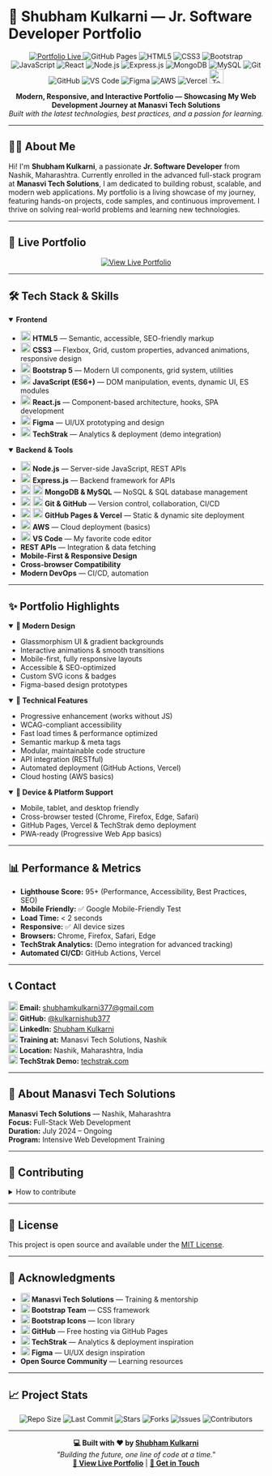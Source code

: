 # 🚀 Shubham Kulkarni — Jr. Software Developer Portfolio

<p align="center">
   <a href="https://kulkarnishub377.github.io/sk/" target="_blank">
      <img src="https://img.shields.io/badge/Portfolio-Live-brightgreen?style=for-the-badge&logo=github" alt="Portfolio Live">
   </a>
   <img src="https://img.shields.io/badge/Deployed%20on-GitHub%20Pages-blue?style=for-the-badge&logo=githubpages&logoColor=white" alt="GitHub Pages">
   <img src="https://img.shields.io/badge/HTML5-E34F26?style=for-the-badge&logo=html5&logoColor=white" alt="HTML5">
   <img src="https://img.shields.io/badge/CSS3-1572B6?style=for-the-badge&logo=css3&logoColor=white" alt="CSS3">
   <img src="https://img.shields.io/badge/Bootstrap-563D7C?style=for-the-badge&logo=bootstrap&logoColor=white" alt="Bootstrap">
   <img src="https://img.shields.io/badge/JavaScript-F7DF1E?style=for-the-badge&logo=javascript&logoColor=black" alt="JavaScript">
   <img src="https://img.shields.io/badge/React-20232A?style=for-the-badge&logo=react&logoColor=61DAFB" alt="React">
   <img src="https://img.shields.io/badge/Node.js-339933?style=for-the-badge&logo=nodedotjs&logoColor=white" alt="Node.js">
   <img src="https://img.shields.io/badge/Express.js-000000?style=for-the-badge&logo=express&logoColor=white" alt="Express.js">
   <img src="https://img.shields.io/badge/MongoDB-47A248?style=for-the-badge&logo=mongodb&logoColor=white" alt="MongoDB">
   <img src="https://img.shields.io/badge/MySQL-4479A1?style=for-the-badge&logo=mysql&logoColor=white" alt="MySQL">
   <img src="https://img.shields.io/badge/Git-F05032?style=for-the-badge&logo=git&logoColor=white" alt="Git">
   <img src="https://img.shields.io/badge/GitHub-181717?style=for-the-badge&logo=github&logoColor=white" alt="GitHub">
   <img src="https://img.shields.io/badge/VS%20Code-007ACC?style=for-the-badge&logo=visualstudiocode&logoColor=white" alt="VS Code">
   <img src="https://img.shields.io/badge/Figma-F24E1E?style=for-the-badge&logo=figma&logoColor=white" alt="Figma">
   <img src="https://img.shields.io/badge/AWS-232F3E?style=for-the-badge&logo=amazonaws&logoColor=white" alt="AWS">
   <img src="https://img.shields.io/badge/Vercel-000000?style=for-the-badge&logo=vercel&logoColor=white" alt="Vercel">
   <img src="https://img.shields.io/badge/TechStrak-232F3E?style=for-the-badge&logo=data:image/svg+xml;base64,PHN2ZyBmaWxsPSIjZmZmIiB2aWV3Qm94PSIwIDAgMzAgMzAiIHdpZHRoPSIzMCIgaGVpZ2h0PSIzMCI+PHJlY3Qgd2lkdGg9IjMwIiBoZWlnaHQ9IjMwIiByeD0iNSIgZmlsbD0iIzIzMmYzZSIvPjx0ZXh0IHg9IjE1IiB5PSIyMCIgdGV4dC1hbmNob3I9Im1pZGRsZSIgZm9udC1zaXplPSIxMCIgZmlsbD0iI2ZmZiI+VFM8L3RleHQ+PC9zdmc+" alt="TechStrak" title="TechStrak" height="28">
</p>

<p align="center">
   <b>Modern, Responsive, and Interactive Portfolio — Showcasing My Web Development Journey at Manasvi Tech Solutions</b><br>
   <i>Built with the latest technologies, best practices, and a passion for learning.</i>
</p>

---

## 👨‍💻 About Me

Hi! I'm <b>Shubham Kulkarni</b>, a passionate <b>Jr. Software Developer</b> from Nashik, Maharashtra. Currently enrolled in the advanced full-stack program at <b>Manasvi Tech Solutions</b>, I am dedicated to building robust, scalable, and modern web applications. My portfolio is a living showcase of my journey, featuring hands-on projects, code samples, and continuous improvement. I thrive on solving real-world problems and learning new technologies.

---

## 🌟 Live Portfolio

<p align="center">
   <a href="https://kulkarnishub377.github.io/sk/" target="_blank">
      <img src="https://img.shields.io/badge/View%20Live-Portfolio-green?style=for-the-badge&logo=github" alt="View Live Portfolio">
   </a>
</p>

---

## 🛠️ Tech Stack & Skills

<details open>
<summary><b>Frontend</b></summary>

- <img src="https://cdn.jsdelivr.net/gh/devicons/devicon/icons/html5/html5-original.svg" width="20" alt="HTML5"> <b>HTML5</b> — Semantic, accessible, SEO-friendly markup
- <img src="https://cdn.jsdelivr.net/gh/devicons/devicon/icons/css3/css3-original.svg" width="20" alt="CSS3"> <b>CSS3</b> — Flexbox, Grid, custom properties, advanced animations, responsive design
- <img src="https://cdn.jsdelivr.net/gh/devicons/devicon/icons/bootstrap/bootstrap-original.svg" width="20" alt="Bootstrap"> <b>Bootstrap 5</b> — Modern UI components, grid system, utilities
- <img src="https://cdn.jsdelivr.net/gh/devicons/devicon/icons/javascript/javascript-original.svg" width="20" alt="JavaScript"> <b>JavaScript (ES6+)</b> — DOM manipulation, events, dynamic UI, ES modules
- <img src="https://cdn.jsdelivr.net/gh/devicons/devicon/icons/react/react-original.svg" width="20" alt="React"> <b>React.js</b> — Component-based architecture, hooks, SPA development
- <img src="https://cdn.jsdelivr.net/gh/devicons/devicon/icons/figma/figma-original.svg" width="20" alt="Figma"> <b>Figma</b> — UI/UX prototyping and design
- <img src="https://img.shields.io/badge/TechStrak-232F3E?style=flat-square&logo=data:image/svg+xml;base64,PHN2ZyBmaWxsPSIjZmZmIiB2aWV3Qm94PSIwIDAgMzAgMzAiIHdpZHRoPSIzMCIgaGVpZ2h0PSIzMCI+PHJlY3Qgd2lkdGg9IjMwIiBoZWlnaHQ9IjMwIiByeD0iNSIgZmlsbD0iIzIzMmYzZSIvPjx0ZXh0IHg9IjE1IiB5PSIyMCIgdGV4dC1hbmNob3I9Im1pZGRsZSIgZm9udC1zaXplPSIxMCIgZmlsbD0iI2ZmZiI+VFM8L3RleHQ+PC9zdmc+" width="20" alt="TechStrak"> <b>TechStrak</b> — Analytics & deployment (demo integration)

</details>

<details open>
<summary><b>Backend & Tools</b></summary>

- <img src="https://cdn.jsdelivr.net/gh/devicons/devicon/icons/nodejs/nodejs-original.svg" width="20" alt="Node.js"> <b>Node.js</b> — Server-side JavaScript, REST APIs
- <img src="https://cdn.jsdelivr.net/gh/devicons/devicon/icons/express/express-original.svg" width="20" alt="Express.js"> <b>Express.js</b> — Backend framework for APIs
- <img src="https://cdn.jsdelivr.net/gh/devicons/devicon/icons/mongodb/mongodb-original.svg" width="20" alt="MongoDB"> <img src="https://cdn.jsdelivr.net/gh/devicons/devicon/icons/mysql/mysql-original.svg" width="20" alt="MySQL"> <b>MongoDB & MySQL</b> — NoSQL & SQL database management
- <img src="https://cdn.jsdelivr.net/gh/devicons/devicon/icons/git/git-original.svg" width="20" alt="Git"> <img src="https://cdn.jsdelivr.net/gh/devicons/devicon/icons/github/github-original.svg" width="20" alt="GitHub"> <b>Git & GitHub</b> — Version control, collaboration, CI/CD
- <img src="https://cdn.jsdelivr.net/gh/devicons/devicon/icons/github/github-original.svg" width="20" alt="GitHub Pages"> <img src="https://cdn.jsdelivr.net/gh/devicons/devicon/icons/vercel/vercel-original.svg" width="20" alt="Vercel"> <b>GitHub Pages & Vercel</b> — Static & dynamic site deployment
- <img src="https://cdn.jsdelivr.net/gh/devicons/devicon/icons/amazonwebservices/amazonwebservices-original.svg" width="20" alt="AWS"> <b>AWS</b> — Cloud deployment (basics)
- <img src="https://cdn.jsdelivr.net/gh/devicons/devicon/icons/vscode/vscode-original.svg" width="20" alt="VS Code"> <b>VS Code</b> — My favorite code editor
- <b>REST APIs</b> — Integration & data fetching
- <b>Mobile-First & Responsive Design</b>
- <b>Cross-browser Compatibility</b>
- <b>Modern DevOps</b> — CI/CD, automation

</details>

---

## ✨ Portfolio Highlights

<details open>
<summary><b>🎨 Modern Design</b></summary>

- Glassmorphism UI & gradient backgrounds
- Interactive animations & smooth transitions
- Mobile-first, fully responsive layouts
- Accessible & SEO-optimized
- Custom SVG icons & badges
- Figma-based design prototypes

</details>

<details open>
<summary><b>🔧 Technical Features</b></summary>

- Progressive enhancement (works without JS)
- WCAG-compliant accessibility
- Fast load times & performance optimized
- Semantic markup & meta tags
- Modular, maintainable code structure
- API integration (RESTful)
- Automated deployment (GitHub Actions, Vercel)
- Cloud hosting (AWS basics)

</details>

<details open>
<summary><b>📱 Device & Platform Support</b></summary>

- Mobile, tablet, and desktop friendly
- Cross-browser tested (Chrome, Firefox, Edge, Safari)
- GitHub Pages, Vercel & TechStrak demo deployment
- PWA-ready (Progressive Web App basics)

</details>

---

## 📊 Performance & Metrics

- <b>Lighthouse Score:</b> 95+ (Performance, Accessibility, Best Practices, SEO)
- <b>Mobile Friendly:</b> ✅ Google Mobile-Friendly Test
- <b>Load Time:</b> < 2 seconds
- <b>Responsive:</b> ✅ All device sizes
- <b>Browsers:</b> Chrome, Firefox, Safari, Edge
- <b>TechStrak Analytics:</b> (Demo integration for advanced tracking)
- <b>Automated CI/CD:</b> GitHub Actions, Vercel

---

## 📞 Contact

<p>
   <img src="https://cdn.jsdelivr.net/gh/devicons/devicon/icons/google/google-original.svg" width="18" alt="Email"> <b>Email:</b> <a href="mailto:shubhamkulkarni377@gmail.com">shubhamkulkarni377@gmail.com</a><br>
   <img src="https://cdn.jsdelivr.net/gh/devicons/devicon/icons/github/github-original.svg" width="18" alt="GitHub"> <b>GitHub:</b> <a href="https://github.com/kulkarnishub377">@kulkarnishub377</a><br>
   <img src="https://cdn.jsdelivr.net/gh/devicons/devicon/icons/linkedin/linkedin-original.svg" width="18" alt="LinkedIn"> <b>LinkedIn:</b> <a href="https://www.linkedin.com/in/shubham-kulkarni-377/">Shubham Kulkarni</a><br>
   <img src="https://cdn.jsdelivr.net/gh/devicons/devicon/icons/amazonwebservices/amazonwebservices-original.svg" width="18" alt="Manasvi Tech Solutions"> <b>Training at:</b> Manasvi Tech Solutions, Nashik<br>
   <img src="https://cdn.jsdelivr.net/gh/devicons/devicon/icons/googlemaps/googlemaps-original.svg" width="18" alt="Location"> <b>Location:</b> Nashik, Maharashtra, India<br>
   <img src="https://img.shields.io/badge/TechStrak-232F3E?style=flat-square&logo=data:image/svg+xml;base64,PHN2ZyBmaWxsPSIjZmZmIiB2aWV3Qm94PSIwIDAgMzAgMzAiIHdpZHRoPSIzMCIgaGVpZ2h0PSIzMCI+PHJlY3Qgd2lkdGg9IjMwIiBoZWlnaHQ9IjMwIiByeD0iNSIgZmlsbD0iIzIzMmYzZSIvPjx0ZXh0IHg9IjE1IiB5PSIyMCIgdGV4dC1hbmNob3I9Im1pZGRsZSIgZm9udC1zaXplPSIxMCIgZmlsbD0iI2ZmZiI+VFM8L3RleHQ+PC9zdmc+" width="18" alt="TechStrak"> <b>TechStrak Demo:</b> <a href="https://techstrak.com/" target="_blank">techstrak.com</a>
</p>

---

## 🏢 About Manasvi Tech Solutions

<b>Manasvi Tech Solutions</b> — Nashik, Maharashtra<br>
<b>Focus:</b> Full-Stack Web Development<br>
<b>Duration:</b> July 2024 – Ongoing<br>
<b>Program:</b> Intensive Web Development Training

---

## 🤝 Contributing

<details>
<summary>How to contribute</summary>

1. Fork the repository
2. Create a feature branch (`git checkout -b feature/improvement`)
3. Commit your changes (`git commit -am 'Add some improvement'`)
4. Push to your branch (`git push origin feature/improvement`)
5. Create a Pull Request

</details>

---

## 📄 License

This project is open source and available under the [MIT License](LICENSE).

---

## 🙏 Acknowledgments

- <img src="https://cdn.jsdelivr.net/gh/devicons/devicon/icons/amazonwebservices/amazonwebservices-original.svg" width="18" alt="Manasvi Tech Solutions"> <b>Manasvi Tech Solutions</b> — Training & mentorship
- <img src="https://cdn.jsdelivr.net/gh/devicons/devicon/icons/bootstrap/bootstrap-original.svg" width="18" alt="Bootstrap"> <b>Bootstrap Team</b> — CSS framework
- <img src="https://cdn.jsdelivr.net/gh/devicons/devicon/icons/bootstrap/bootstrap-original.svg" width="18" alt="Bootstrap Icons"> <b>Bootstrap Icons</b> — Icon library
- <img src="https://cdn.jsdelivr.net/gh/devicons/devicon/icons/github/github-original.svg" width="18" alt="GitHub"> <b>GitHub</b> — Free hosting via GitHub Pages
- <img src="https://img.shields.io/badge/TechStrak-232F3E?style=flat-square&logo=data:image/svg+xml;base64,PHN2ZyBmaWxsPSIjZmZmIiB2aWV3Qm94PSIwIDAgMzAgMzAiIHdpZHRoPSIzMCIgaGVpZ2h0PSIzMCI+PHJlY3Qgd2lkdGg9IjMwIiBoZWlnaHQ9IjMwIiByeD0iNSIgZmlsbD0iIzIzMmYzZSIvPjx0ZXh0IHg9IjE1IiB5PSIyMCIgdGV4dC1hbmNob3I9Im1pZGRsZSIgZm9udC1zaXplPSIxMCIgZmlsbD0iI2ZmZiI+VFM8L3RleHQ+PC9zdmc+" width="18" alt="TechStrak"> <b>TechStrak</b> — Analytics & deployment inspiration
- <img src="https://cdn.jsdelivr.net/gh/devicons/devicon/icons/figma/figma-original.svg" width="18" alt="Figma"> <b>Figma</b> — UI/UX design inspiration
- <b>Open Source Community</b> — Learning resources

---

## 📈 Project Stats

<p align="center">
   <img src="https://img.shields.io/github/repo-size/kulkarnishub377/sk?style=for-the-badge&logo=github" alt="Repo Size">
   <img src="https://img.shields.io/github/last-commit/kulkarnishub377/sk?style=for-the-badge&logo=github" alt="Last Commit">
   <img src="https://img.shields.io/github/stars/kulkarnishub377/sk?style=for-the-badge&logo=github" alt="Stars">
   <img src="https://img.shields.io/github/forks/kulkarnishub377/sk?style=for-the-badge&logo=github" alt="Forks">
   <img src="https://img.shields.io/github/issues/kulkarnishub377/sk?style=for-the-badge&logo=github" alt="Issues">
   <img src="https://img.shields.io/github/contributors/kulkarnishub377/sk?style=for-the-badge&logo=github" alt="Contributors">
</p>

---

<p align="center">
   <b>💻 Built with ❤️ by <a href="https://github.com/kulkarnishub377">Shubham Kulkarni</a></b><br>
   <i>"Building the future, one line of code at a time."</i><br>
   <a href="https://kulkarnishub377.github.io/sk/" target="_blank"><b>🚀 View Live Portfolio</b></a> | <a href="mailto:shubhamkulkarni377@gmail.com"><b>📧 Get in Touch</b></a>
</p>
